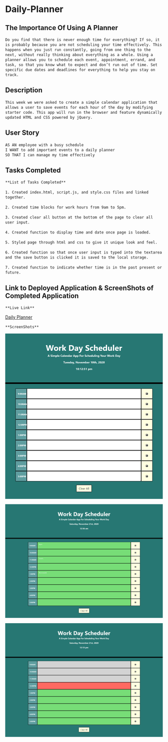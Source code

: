 # Daily-Planner

## The Importance Of Using A Planner

    Do you find that there is never enough time for everything? If so, it is probably because you are not scheduling your time effectively. This happens when you just run constantly, going from one thing to the next, without really thinking about everything as a whole. Using a planner allows you to schedule each event, appointment, errand, and task, so that you know what to expect and don’t run out of time. Set specific due dates and deadlines for everything to help you stay on track.

## Description

    This week we were asked to create a simple calendar application that allows a user to save events for each hour of the day by modifying starter code. This app will run in the browser and feature dynamically updated HTML and CSS powered by jQuery.

## User Story

```
AS AN employee with a busy schedule
I WANT to add important events to a daily planner
SO THAT I can manage my time effectively
```

## Tasks Completed

    **List of Tasks Completed**

    1. Created index.html, script.js, and style.css files and linked together.

    2. Created time blocks for work hours from 9am to 5pm.

    3. Created clear all button at the bottom of the page to clear all user input.

    4. Created function to display time and date once page is loaded.

    5. Styled page through html and css to give it unique look and feel.

    6. Created function so that once user input is typed into the textarea and the save button is clicked it is saved to the local storage.

    7. Created function to indicate whether time is in the past present or future.

## Link to Deployed Application & ScreenShots of Completed Application

    **Live Link**
[Daily Planner](https://dspark8916.github.io/Daily-Planner/)

    **ScreenShots**
![Clear Planner](assets/images/DailyPlanner.png)

![Planner With Saved Tasks](assets/images/SavedTasks.png)

![Colored Time Slots](assets/images/coloredtimeslots.png)